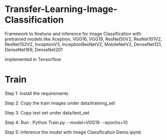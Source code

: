 # Transfer-Learning-Image-Classification

Framework to finetune and inference for Image Classification with pretrained models like Xception, VGG16, VGG19,  ResNet50V2, ResNet101V2, ResNet152V2, InceptionV3, InceptionResNetV2, MobileNetV2, DenseNet121, DenseNet169, DenseNet201

Implemented in Tensorflow 

# Train
Step 1: Install the requirements 

Step 2: Copy the train images under data/training_set

Step 3: Copy test set under data/test_set

Step 4: Run : Python Train.py --model=VGG19 --epochs=10

Step 5: Inference the model with Image Classification Demo.ipynb
